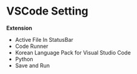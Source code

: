 # VSCode Setting

**Extension**

- Active File In StatusBar
- Code Runner
- Korean Language Pack for Visual Studio Code
- Python
- Save and Run